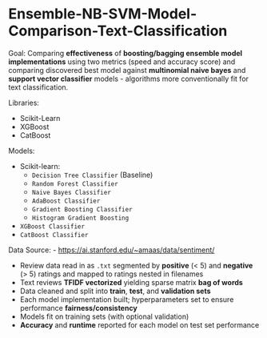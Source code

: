 # Ensemble-NB-SVM-Model-Comparison-Text-Classification

Goal:
    Comparing **effectiveness** of **boosting/bagging ensemble model implementations** using two metrics (speed and accuracy score) and comparing discovered best model against **multinomial naive bayes** and **support vector classifier** models - algorithms more conventionally fit for text classification.

Libraries:
- Scikit-Learn
- XGBoost
- CatBoost

Models:
- Scikit-learn:
    - `Decision Tree Classifier` (Baseline)
    - `Random Forest Classifier`
    - `Naive Bayes Classifier`
    - `AdaBoost Classifier`
    - `Gradient Boosting Classifier`
    - `Histogram Gradient Boosting`
- `XGBoost Classifier`
- `CatBoost Classifier`

Data Source:
    - https://ai.stanford.edu/~amaas/data/sentiment/

- Review data read in as `.txt` segmented by **positive** (< 5) and **negative** (> 5) ratings and mapped to ratings nested in filenames
- Text reviews **TFIDF vectorized** yielding sparse matrix **bag of words**
- Data cleaned and split into **train**, **test**, and **validation sets**
- Each model implementation built; hyperparameters set to ensure performance **fairness/consistency**
- Models fit on training sets (with optional validation)
- **Accuracy** and **runtime** reported for each model on test set performance
